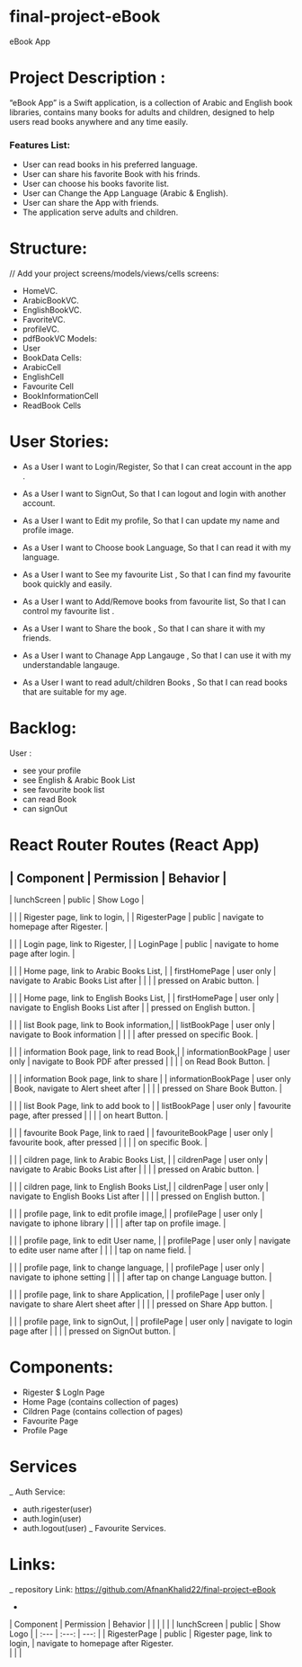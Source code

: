 # final-project-eBook
eBook App 


# Project Description :
“eBook App” is a Swift application, is a collection of Arabic and English book libraries, contains many  books for adults and children, designed to help users read books anywhere and any time easily.

### Features List:

- User can read books in his preferred language.
- User can share his favorite Book with his frinds.
- User can choose his books favorite list.
- User can Change the App Language (Arabic & English).
- User can share the App with friends.
- The application serve adults and children.

# Structure:
// Add your project screens/models/views/cells
screens:
- HomeVC.
- ArabicBookVC.
- EnglishBookVC.
- FavoriteVC.
- profileVC.
- pdfBookVC
Models:
- User
- BookData
Cells:
- ArabicCell
- EnglishCell
- Favourite Cell
- BookInformationCell
- ReadBook Cells


# User Stories:
- As a User  I want  to Login/Register, So that I can creat account in the app .

- As a User  I want  to SignOut, So that I can logout and login with another account.

- As a User  I want  to Edit my profile, So that I can update my name and profile image.

- As a User  I want  to Choose book Language, So that I can read it  with my language.

- As a User I want to See my favourite List , So that I can find my favourite book quickly and easily.

- As a User  I want  to Add/Remove books from favourite list, So that I can  control  my favourite list .

- As a User I want to Share the book , So that I can share it with my friends.

- As a User I want to Chanage App Langauge , So that I can use it with my understandable langauge.

- As a User I want to read adult/children Books , So that I can read books that are suitable for my age.


# Backlog:
 
User :
- see your profile
- see English & Arabic Book List
- see favourite book list
- can read Book
- can signOut


# React Router Routes (React App)

|      Component      |   Permission   |                Behavior                  |
-----------------------------------------------------------------------------------
|     lunchScreen     |     public     |                Show Logo                 |

|                     |                |  Rigester page, link to login,           | 
|    RigesterPage     |     public     |  navigate to homepage after Rigester.    |  

|                     |                |      Login page, link to Rigester,       |
|     LoginPage       |     public     |      navigate to home page after login.  |


|                     |                | Home page, link to Arabic Books List,    |
|    firstHomePage    |   user only    | navigate to Arabic Books List after      |
|                     |                |     pressed on Arabic button.            |

|                     |                | Home page, link to English Books List,   |
|    firstHomePage    |   user only    | navigate to English Books List after     |
                                       |     pressed on English button.           |

|                     |                | list Book page, link to Book information,|
|    listBookPage     |   user only    |     navigate to Book information         |
|                     |                |    after pressed on specific Book.       |

|                     |                | information Book page, link to read Book,|
| informationBookPage |   user only    |  navigate to Book PDF after pressed      |
|                     |                |    on Read Book Button.                  |

|                     |                | information Book page, link to share     |
| informationBookPage |   user only    | Book, navigate to Alert sheet after      |
|                     |                |   pressed on Share Book Button.          |

|                     |                |    list Book Page, link to add book to   |
|    listBookPage     |   user only    |    favourite page, after pressed         |
|                     |                |         on heart Button.                 |

|                     |                | favourite Book Page, link to raed        |
|  favouriteBookPage  |   user only    |    favourite book, after pressed         |
|                     |                |         on specific Book.                |

|                     |                | cildren page, link to Arabic Books List, |
|    cildrenPage      |   user only    | navigate to Arabic Books List after      |
|                     |                |     pressed on Arabic button.            |

|                     |                | cildren page, link to English Books List,|
|    cildrenPage      |   user only    | navigate to English Books List after     |
|                     |                |     pressed on English button.           |

|                     |                | profile page, link to edit profile image,| 
|    profilePage      |   user only    | navigate to iphone library               |
|                     |                |  after tap on profile image.             |

|                     |                | profile page, link to edit User name,    | 
|    profilePage      |   user only    | navigate to edite user name after        |
|                     |                |  tap on name field.                      |

|                     |                | profile page, link to change language,   | 
|    profilePage      |   user only    | navigate to iphone setting               |
|                     |                |  after tap on change Language button.    |

|                     |                | profile page, link to share Application, | 
|    profilePage      |   user only    | navigate to share Alert sheet after      |
|                     |                |  pressed on Share App button.            |

|                     |                | profile page, link to signOut,           | 
|    profilePage      |   user only    | navigate to login page after             |
|                     |                |  pressed on SignOut button.              |


# Components:

 - Rigester $ LogIn Page 
 - Home Page (contains collection of pages)
 - Cildren Page (contains collection of pages)
 - Favourite Page
 - Profile Page
 
 # Services
_ Auth Service: 
  - auth.rigester(user)
  - auth.login(user)
  - auth.logout(user)
_ Favourite Services.

# Links: 

_ repository Link:
https://github.com/AfnanKhalid22/final-project-eBook

-
  





|      Component      |   Permission   |                Behavior                  |
|                     |                |                                          |
|     lunchScreen     |     public     |                Show Logo                 |
|       :---          |     :---:      |                  ---:                    |
|    RigesterPage     |     public     |  Rigester page, link to login,           | 
                                         navigate to homepage after Rigester.     
|                     |                |
